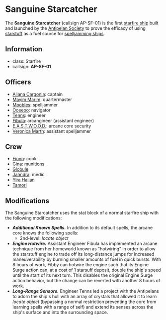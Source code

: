 # Sanguine Starcatcher

The **Sanguine Starcatcher** (callsign AP-SF-01) is the first [starfire ship](../../../ch-5-mote-treasures/vehicles/starstuff-ships/starfire-ship.md) built and launched by the [Antipelan Society](../antipelan-society) to prove the efficacy of using [starstuff](../../../ch-5-mote-treasures/starstuff.md) as a fuel source for [spelljamming ships](../../../ch-5-mote-treasures/vehicles/starstuff-ships/starstuff-ships.md).

## Information

- class: Starfire
- callsign: **AP-SF-01**

## Officers

- [Aliana Cargonia](../members/aliana-cargonia.md): captain
- [Mayim Marim](../members/mayim-marim.md): quartermaster
- [Moobles](../members/moobles.md): spelljammer
- [Ooeeoo](../members/ooeeoo.md): navigator
- [Tenns](../members/tenns.md): engineer
- [Fibula](../members/fibula.md): arcangineer (assistant engineer)
- [E.A.S.T.W.O.O.D.](../members/eastwood.md): arcane core security
- [Veronica Marth](../members/veronica-marth.md): assistant spelljammer

## Crew

- [Fionn](../members/fionn.md): cook
- [Gina](../members/gina.md): munitions
- [Globule](../members/globule.md)
- [Jahndra](../members/jahndra.md): medic
- [Yira Halian](../members/yira-halian.md)
- [Tamori](../members/tamori.md)

## Modifications

The Sanguine Starcatcher uses the stat block of a normal starfire ship with the following modifications:

- _**Additional Known Spells.**_ In addition to its default spells, the arcane core knows the following spells:
  - 2nd-level: _locate object_
- _**Engine Hotwire.**_ Assistant Engineer Fibula has implemented an arcane technique from her homeworld known as "hotwiring" in order to allow the starstuff engine to trade off its long-distance jumps for increased maneuverability by burning smaller amounts of fuel in quick bursts. With 8 hours of work, Fibby can hotwire the engine such that its Engine Surge action can, at a cost of 1 starsuff deposit, double the ship's speed until the start of its next turn. This disables the original Engine Surge action behavior, but the change can be reverted with another 8 hours of work.
- _**Long-Range Sensors.**_ Engineer Tenns led a project with the Antipelans to adorn the ship's hull with an array of crystals that allowed it to learn _locate object_ (bypassing a normal restriction preventing the core from learning spells with a range of self) and extend its senses across the ship's surface and into the surrounding space.
